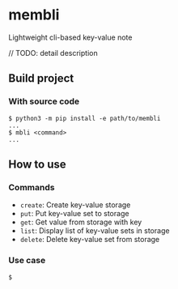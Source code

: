 # membli
Lightweight cli-based key-value note

// TODO: detail description


## Build project

### With source code
```
$ python3 -m pip install -e path/to/membli
...
$ mbli <command>
...
```


## How to use

### Commands
- `create`: Create key-value storage
- `put`: Put key-value set to storage
- `get`: Get value from storage with key
- `list`: Display list of key-value sets in storage
- `delete`: Delete key-value set from storage

### Use case
```
$ 
```


